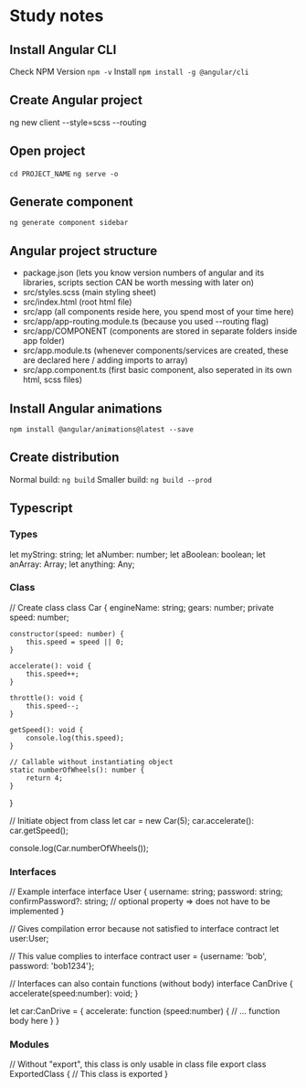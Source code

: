 # Study notes

## Install Angular CLI

Check NPM Version `npm -v`
Install `npm install -g @angular/cli`

## Create Angular project

ng new client --style=scss --routing

## Open project

`cd PROJECT_NAME`
`ng serve -o`

## Generate component

`ng generate component sidebar`

## Angular project structure

- package.json (lets you know version numbers of angular and its libraries, scripts section CAN be worth messing with later on)
- src/styles.scss (main styling sheet)
- src/index.html (root html file)
- src/app (all components reside here, you spend most of your time here)
- src/app/app-routing.module.ts (because you used --routing flag)
- src/app/COMPONENT (components are stored in separate folders inside app folder)
- src/app.module.ts (whenever components/services are created, these are declared here / adding imports to array)
- src/app.component.ts (first basic component, also seperated in its own html, scss files)

## Install Angular animations

`npm install @angular/animations@latest --save`

## Create distribution

Normal build: `ng build`
Smaller build: `ng build --prod`

## Typescript

### Types

let myString: string;
let aNumber: number;
let aBoolean: boolean;
let anArray: Array<string>;
let anything: Any;

### Class

// Create class
class Car {
    engineName: string;
    gears: number;
    private speed: number;

    constructor(speed: number) {
        this.speed = speed || 0;
    }

    accelerate(): void {
        this.speed++;
    }

    throttle(): void {
        this.speed--;
    }

    getSpeed(): void {
        console.log(this.speed);
    }

    // Callable without instantiating object
    static numberOfWheels(): number {
        return 4;
    }
}

// Initiate object from class
let car = new Car(5);
car.accelerate():
car.getSpeed();

console.log(Car.numberOfWheels());

### Interfaces

// Example interface
interface User {
    username: string;
    password: string;
    confirmPassword?: string; // optional property => does not have to be implemented
}

// Gives compilation error because not satisfied to interface contract
let user:User;

// This value complies to interface contract
user = {username: 'bob', password: 'bob1234'};

// Interfaces can also contain functions (without body)
interface CanDrive {
    accelerate(speed:number): void;
}

let car:CanDrive = {
    accelerate: function (speed:number) {
        // ... function body here
    }
}

### Modules

// Without "export", this class is only usable in class file
export class ExportedClass {
    // This class is exported
}